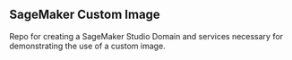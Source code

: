 ## SageMaker Custom Image

Repo for creating a SageMaker Studio Domain and services necessary for demonstrating
the use of a custom image.
